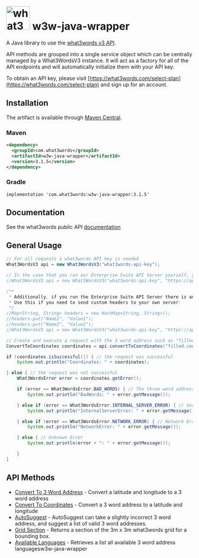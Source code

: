 # <img src="https://what3words.com/assets/images/w3w_square_red.png" width="64" height="64" alt="what3words">&nbsp;w3w-java-wrapper

A Java library to use the [what3words v3 API](https://docs.what3words.com/api/v3/).

API methods are grouped into a single service object which can be centrally managed by a What3WordsV3 instance. It will act as a factory for all of the API endpoints and will automatically initialize them with your API key.

To obtain an API key, please visit [https://what3words.com/select-plan](https://what3words.com/select-plan) and sign up for an account.

## Installation

The artifact is available through <a href="https://search.maven.org/search?q=g:com.what3words">Maven Central</a>.

### Maven

```xml
<dependency>
  <groupId>com.what3words</groupId>
  <artifactId>w3w-java-wrapper</artifactId>
  <version>3.1.5</version>
</dependency>
```

### Gradle

```
implementation 'com.what3words:w3w-java-wrapper:3.1.5'
```

## Documentation

See the what3words public API [documentation](https://docs.what3words.com/api/v3/)

## General Usage

```Java
// For all requests a what3words API key is needed
What3WordsV3 api = new What3WordsV3("what3words-api-key");

// In the case that you run our Enterprise Suite API Server yourself, you may specify the URL to your own server like so:
//What3WordsV3 api = new What3WordsV3("what3words-api-key", "https://api.yourserver.com/v3/");

/**
 * Additionally, if you run the Enterprise Suite API Server there is another optional setup() parameter: customHeaders. 
 * Use this if you need to send custom headers to your own server:
 */
//Map<String, String> headers = new HashMap<String, String>();
//headers.put("Name1", "Value1");
//headers.put("Name2", "Value2");
//What3WordsV3 api = new What3WordsV3("what3words-api-key", "https://api.yourserver.com/v3/", headers);

// Create and execute a request with the 3 word address such as "filled.count.soap"
ConvertToCoordinates coordinates = api.convertToCoordinates("filled.count.soap").execute();

if (coordinates.isSuccessful()) { // the request was successful
    System.out.println("Coordinates: " + coordinates);

} else { // the request was not successful
    What3WordsError error = coordinates.getError();

    if (error == What3WordsError.BAD_WORDS) { // The three word address provided is invalid
        System.out.println("BadWords: " + error.getMessage());

    } else if (error == What3WordsError.INTERNAL_SERVER_ERROR) { // Server Error
        System.out.println("InternalServerError: " + error.getMessage());

    } else if (error == What3WordsError.NETWORK_ERROR) { // Network Error
        System.out.println("NetworkError: " + error.getMessage());

    } else { // Unknown Error
        System.out.println(error + ": " + error.getMessage());

    }
}
```

## API Methods

- [Convert To 3 Word Address](src/main/java/com/what3words/javawrapper/examples/ConvertTo3WAExample.java) - Convert a latitude and longitude to a 3 word address
- [Convert To Coordinates](src/main/java/com/what3words/javawrapper/examples/ConvertToCoordinatesExample.java) - Convert a 3 word address to a latitude and longitude
- [AutoSuggest](src/main/java/com/what3words/javawrapper/examples/AutosuggestExample.java) - AutoSuggest can take a slightly incorrect 3 word address, and suggest a list of valid 3 word addresses.
- [Grid Section](src/main/java/com/what3words/javawrapper/examples/GridSectionExample.java) - Returns a section of the 3m x 3m what3words grid for a bounding box.
- [Available Languages](src/main/java/com/what3words/javawrapper/examples/AvailableLanguagesExample.java) - Retrieves a list all available 3 word address languagesw3w-java-wrapper
